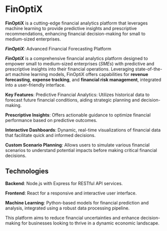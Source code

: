 # FinOptiX

**FinOptiX** is a cutting-edge financial analytics platform that leverages machine learning to provide predictive insights and prescriptive recommendations, enhancing financial decision-making for small to medium-sized enterprises.

***FinOptiX***: Advanced Financial Forecasting Platform

***FinOptiX*** is a comprehensive financial analytics platform designed to empower small to medium-sized enterprises (*SMEs*) with predictive and prescriptive insights into their financial operations. Leveraging state-of-the-art machine learning models, FinOptiX offers capabilities for **revenue forecasting**, **expense tracking**, and **financial risk management**, integrated into a user-friendly interface.

**Key Features**: Predictive Financial Analytics: Utilizes historical data to forecast future financial conditions, aiding strategic planning and decision-making.

**Prescriptive Insights**: Offers actionable guidance to optimize financial performance based on predictive outcomes.

**Interactive Dashboards**: Dynamic, real-time visualizations of financial data that facilitate quick and informed decisions.

**Custom Scenario Planning**: Allows users to simulate various financial scenarios to understand potential impacts before making critical financial decisions.

## Technologies

**Backend**: Node.js with Express for RESTful API services.

**Frontend**: React for a responsive and interactive user interface.

**Machine Learning**: Python-based models for financial prediction and analysis, integrated using a robust data processing pipeline.

This platform aims to reduce financial uncertainties and enhance decision-making for businesses looking to thrive in a dynamic economic landscape.
